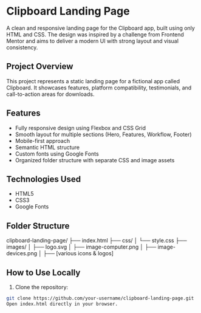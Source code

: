 
# Clipboard Landing Page

A clean and responsive landing page for the Clipboard app, built using only HTML and CSS. The design was inspired by a challenge from Frontend Mentor and aims to deliver a modern UI with strong layout and visual consistency.

## Project Overview

This project represents a static landing page for a fictional app called Clipboard. It showcases features, platform compatibility, testimonials, and call-to-action areas for downloads.

## Features

- Fully responsive design using Flexbox and CSS Grid
- Smooth layout for multiple sections (Hero, Features, Workflow, Footer)
- Mobile-first approach
- Semantic HTML structure
- Custom fonts using Google Fonts
- Organized folder structure with separate CSS and image assets

## Technologies Used

- HTML5
- CSS3
- Google Fonts

## Folder Structure

clipboard-landing-page/
├── index.html
├── css/
│ └── style.css
├── images/
│ ├── logo.svg
│ ├── image-computer.png
│ ├── image-devices.png
│ ├── [various icons & logos]

## How to Use Locally

1. Clone the repository:
```bash
git clone https://github.com/your-username/clipboard-landing-page.git
Open index.html directly in your browser.
